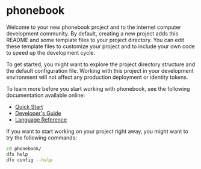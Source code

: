 # phonebook

Welcome to your new phonebook project and to the internet computer development community. By default, creating a new project adds this README and some template files to your project directory. You can edit these template files to customize your project and to include your own code to speed up the development cycle.

To get started, you might want to explore the project directory structure and the default configuration file. Working with this project in your development environment will not affect any production deployment or identity tokens.

To learn more before you start working with phonebook, see the following documentation available online:

- [Quick Start](https://sdk.dfinity.org/docs/quickstart/quickstart.html)
- [Developer's Guide](https://sdk.dfinity.org/docs/developers-guide)
- [Language Reference](https://sdk.dfinity.org/docs/language-guide)

If you want to start working on your project right away, you might want to try the following commands:

```bash
cd phonebook/
dfx help
dfx config --help
```
